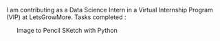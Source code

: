 I am contributing as a Data Science Intern in a Virtual Internship Program (VIP) at LetsGrowMore.
Tasks completed : <ul>Image to Pencil SKetch with Python</ul>


                  
